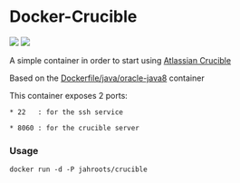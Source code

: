Docker-Crucible
===============

[![](https://images.microbadger.com/badges/image/jahroots/crucible.svg)](https://microbadger.com/images/jahroots/crucible "Get your own image badge on microbadger.com")
[![](https://images.microbadger.com/badges/version/jahroots/crucible.svg)](https://microbadger.com/images/jahroots/crucible "Get your own version badge on microbadger.com")

A simple container in order to start using [Atlassian Crucible](https://www.atlassian.com/software/crucible/overview)

Based on the [Dockerfile/java/oracle-java8](https://github.com/dockerfile/java/tree/master/oracle-java8) container

This container exposes 2 ports:

	* 22   : for the ssh service
	
	* 8060 : for the crucible server

### Usage
	docker run -d -P jahroots/crucible
